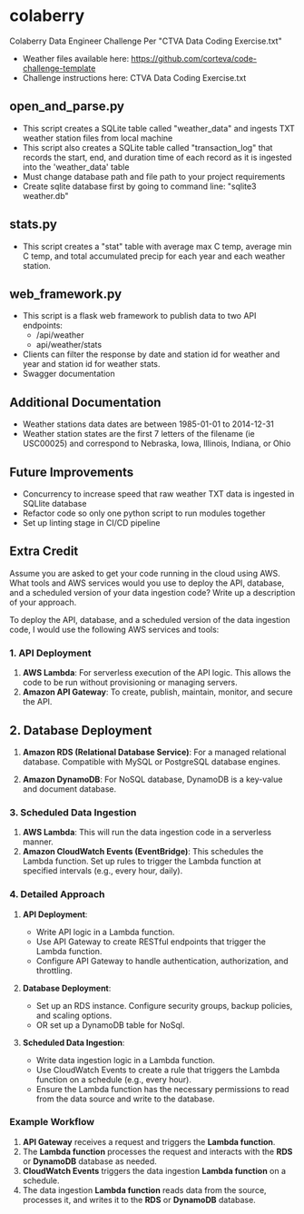# colaberry
Colaberry Data Engineer Challenge
Per "CTVA Data Coding Exercise.txt"
- Weather files available here: https://github.com/corteva/code-challenge-template
- Challenge instructions here: CTVA Data Coding Exercise.txt

## open_and_parse.py
- This script creates a SQLite table called "weather_data" and ingests TXT weather station files from local machine
- This script also creates a SQLite table called "transaction_log" that records the start, end, and duration time of each record as it is ingested into the 'weather_data' table
- Must change database path and file path to your project requirements
- Create sqlite database first by going to command line: "sqlite3 weather.db"

## stats.py
- This script creates a "stat" table with average max C temp, average min C temp, and total accumulated precip for each year and each weather station.

## web_framework.py
- This script is a flask web framework to publish data to two API endpoints:
    - /api/weather
    - api/weather/stats
- Clients can filter the response by date and station id for weather and year and station id for weather stats. 
- Swagger documentation 

## Additional Documentation
- Weather stations data dates are between 1985-01-01 to 2014-12-31
- Weather station states are the first 7 letters of the filename (ie USC00025) and correspond to Nebraska, Iowa, Illinois, Indiana, or Ohio

## Future Improvements 
- Concurrency to increase speed that raw weather TXT data is ingested in SQLlite database 
- Refactor code so only one python script to run modules together
- Set up linting stage in CI/CD pipeline

## Extra Credit
Assume you are asked to get your code running in the cloud using AWS. What tools and AWS services would you use to deploy the API, database, and a scheduled version of your data ingestion code? Write up a description of your approach.

To deploy the API, database, and a scheduled version of the data ingestion code, I would use the following AWS services and tools:

### 1. API Deployment
1. **AWS Lambda**: For serverless execution of the API logic. This allows the code to be run without provisioning or managing servers.
2. **Amazon API Gateway**: To create, publish, maintain, monitor, and secure the API.

## 2. Database Deployment
1. **Amazon RDS (Relational Database Service)**: For a managed relational database. Compatible with MySQL or PostgreSQL database engines.

2. **Amazon DynamoDB**: For NoSQL database, DynamoDB is a key-value and document database.

### 3. Scheduled Data Ingestion
1. **AWS Lambda**: This will run the data ingestion code in a serverless manner.
2. **Amazon CloudWatch Events (EventBridge)**: This schedules the Lambda function. Set up rules to trigger the Lambda function at specified intervals (e.g., every hour, daily).

### 4. Detailed Approach
1. **API Deployment**:
   - Write API logic in a Lambda function.
   - Use API Gateway to create RESTful endpoints that trigger the Lambda function.
   - Configure API Gateway to handle authentication, authorization, and throttling.

2. **Database Deployment**:
   - Set up an RDS instance. Configure security groups, backup policies, and scaling options.
   - OR set up a DynamoDB table for NoSql. 

3. **Scheduled Data Ingestion**:
   - Write data ingestion logic in a Lambda function.
   - Use CloudWatch Events to create a rule that triggers the Lambda function on a schedule (e.g., every hour).
   - Ensure the Lambda function has the necessary permissions to read from the data source and write to the database.

### Example Workflow
1. **API Gateway** receives a request and triggers the **Lambda function**.
2. The **Lambda function** processes the request and interacts with the **RDS** or **DynamoDB** database as needed.
3. **CloudWatch Events** triggers the data ingestion **Lambda function** on a schedule.
4. The data ingestion **Lambda function** reads data from the source, processes it, and writes it to the **RDS** or **DynamoDB** database.
